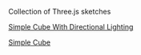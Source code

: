 Collection of Three.js sketches

[Simple Cube With Directional Lighting](https://bculleec.github.io/threejs-sketches/threejs-cube-with-directional-light/)

[Simple Cube](https://bculleec.github.io/threejs-sketches/threejs-cube/)
